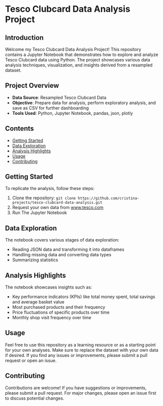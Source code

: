 # Tesco Clubcard Data Analysis Project

## Introduction

Welcome my Tesco Clubcard Data Analysis Project! This repository contains a Jupyter Notebook that demonstrates how to explore and analyze Tesco Clubcard data using Python. The project showcases various data analysis techniques, visualization, and insights derived from a resampled dataset.

## Project Overview

- **Data Source**: Resampled Tesco Clubcard Data
- **Objective**: Prepare data for analysis, perform exploratory analysis, and save as CSV for further dashboarding
- **Tools Used**: Python, Jupyter Notebook, pandas, json, plotly

## Contents

- [Getting Started](#getting-started)
- [Data Exploration](#data-exploration)
- [Analysis Highlights](#analysis-highlights)
- [Usage](#usage)
- [Contributing](#contributing)
## Getting Started

To replicate the analysis, follow these steps:
1. Clone the repository: `git clone https://github.com/cristina-projects/tesco-clubcard-data-analysis.git`
2. Request your own data from www.tesco.com
3. Run The Jupyter Notebook
   
## Data Exploration

The notebook covers various stages of data exploration:
- Reading JSON data and transforming it into dataframes
- Handling missing data and converting data types
- Summarizing statistics

## Analysis Highlights

The notebook showcases insights such as:
- Key performance indicators (KPIs) like total money spent, total savings and average basket value
- Most purchased products and their frequency
- Price fluctuations of specific products over time
- Monthly shop visit frequency over time

## Usage

Feel free to use this repository as a learning resource or as a starting point for your own analyses. Make sure to replace the dataset with your own data if desired. If you find any issues or improvements, please submit a pull request or open an issue.

## Contributing

Contributions are welcome! If you have suggestions or improvements, please submit a pull request. For major changes, please open an issue first to discuss potential changes.
